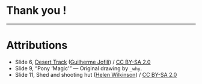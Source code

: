 # Thank you !

----

# Attributions

* Slide 6, <a href="http://www.flickr.com/photos/gjofili/4337577836/">Desert Track</a> (<a href="http://www.flickr.com/photos/gjofili/">Guilherme Jofili</a>) / <a href="http://creativecommons.org/licenses/by-sa/2.0/">CC BY-SA 2.0</a>
* Slide 9, <q>Pony <q>Magic</q></q> &mdash; Original drawing by <code>_why</code>.
* Slide 11, <span xmlns:cc="http://creativecommons.org/ns#" xmlns:dct="http://purl.org/dc/terms/" about="http://www.geograph.org.uk/photo/1177087"><span property="dct:title">Shed and shooting hut</span> (<a rel="cc:attributionURL" property="cc:attributionName" href="http://www.geograph.org.uk/profile/15931">Helen Wilkinson</a>) / <a rel="license" href="http://creativecommons.org/licenses/by-sa/2.0/">CC BY-SA 2.0</a></span>

